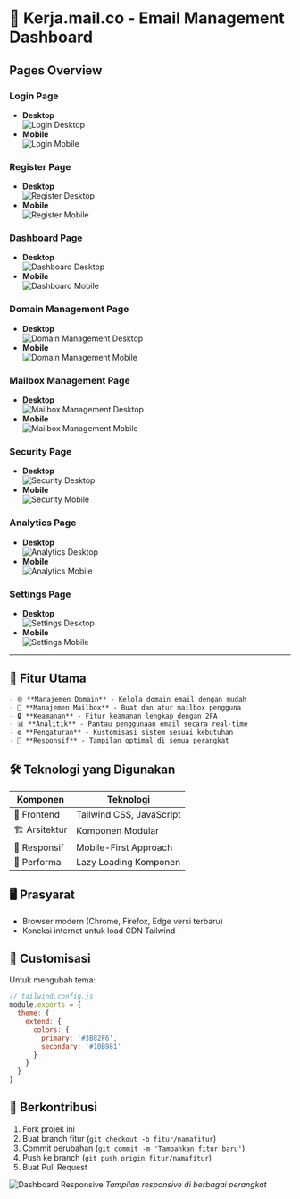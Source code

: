 

# 📧 Kerja.mail.co - Email Management Dashboard

## Pages Overview

### Login Page
- **Desktop**  
  ![Login Desktop](https://github.com/user-attachments/assets/f1c3b510-384f-4be9-adbc-580a600b94bb)
- **Mobile**  
  ![Login Mobile](https://github.com/user-attachments/assets/1c57a65e-f668-4389-b045-e0a075343309)

### Register Page
- **Desktop**  
  ![Register Desktop](https://github.com/user-attachments/assets/5810e2c0-b704-4602-9426-da7c73786ca1)
- **Mobile**  
  ![Register Mobile](https://github.com/user-attachments/assets/fc02042c-2556-4096-9d20-58aa4d086d6c)

### Dashboard Page
- **Desktop**  
  ![Dashboard Desktop](https://github.com/user-attachments/assets/dc60f51a-9319-45d8-9de3-3d214407e858)
- **Mobile**  
  ![Dashboard Mobile](https://github.com/user-attachments/assets/c36dfe69-1c43-44a5-a4fe-537c8e081df9)

### Domain Management Page
- **Desktop**  
  ![Domain Management Desktop](https://github.com/user-attachments/assets/daff9f83-8772-4930-ae6d-ab2753b42315)
- **Mobile**  
  ![Domain Management Mobile](https://github.com/user-attachments/assets/633ec62f-3114-43c5-aa3b-54bc9a95f057)

### Mailbox Management Page
- **Desktop**  
  ![Mailbox Management Desktop](https://github.com/user-attachments/assets/c81003dc-ca91-4c29-9d30-c1a9f80c4f8f)
- **Mobile**  
  ![Mailbox Management Mobile](https://github.com/user-attachments/assets/879e8fa4-5865-4cef-82ad-219745610cdf)

### Security Page
- **Desktop**  
  ![Security Desktop](https://github.com/user-attachments/assets/ab165e0c-45f2-41e9-a129-b037fdc2bc6d)
- **Mobile**  
  ![Security Mobile](https://github.com/user-attachments/assets/95821f1a-415a-4c22-94b7-d059edb235e0)

### Analytics Page
- **Desktop**  
  ![Analytics Desktop](https://github.com/user-attachments/assets/0466c296-5e06-4197-b52f-f88dddfcab6e)
- **Mobile**  
  ![Analytics Mobile](https://github.com/user-attachments/assets/b346c07f-1b47-4d2c-8f3d-64e5af5e2e1e)

### Settings Page
- **Desktop**  
  ![Settings Desktop](https://github.com/user-attachments/assets/ff755ea2-15fb-4b4a-845e-02d53caffd4b)
- **Mobile**  
  ![Settings Mobile](https://github.com/user-attachments/assets/b316dff9-4252-4e8b-a58b-5889fda91a53)

---

  
## 🚀 Fitur Utama

```markdown
- 🌐 **Manajemen Domain** - Kelola domain email dengan mudah
- 📧 **Manajemen Mailbox** - Buat dan atur mailbox pengguna
- 🔒 **Keamanan** - Fitur keamanan lengkap dengan 2FA
- 📊 **Analitik** - Pantau penggunaan email secara real-time
- ⚙️ **Pengaturan** - Kustomisasi sistem sesuai kebutuhan
- 📱 **Responsif** - Tampilan optimal di semua perangkat
```

## 🛠 Teknologi yang Digunakan

<div align="center">
  
| Komponen       | Teknologi                     |
|----------------|-------------------------------|
| 🎨 Frontend    | Tailwind CSS, JavaScript      |
| 🏗️ Arsitektur  | Komponen Modular              |
| 📱 Responsif   | Mobile-First Approach         |
| 🚀 Performa    | Lazy Loading Komponen         |

</div>

## 🖥️ Prasyarat

- Browser modern (Chrome, Firefox, Edge versi terbaru)
- Koneksi internet untuk load CDN Tailwind


## 🎨 Customisasi

Untuk mengubah tema:
```javascript
// tailwind.config.js
module.exports = {
  theme: {
    extend: {
      colors: {
        primary: '#3B82F6',
        secondary: '#10B981'
      }
    }
  }
}
```

## 🤝 Berkontribusi

1. Fork projek ini
2. Buat branch fitur (`git checkout -b fitur/namafitur`)
3. Commit perubahan (`git commit -m 'Tambahkan fitur baru'`)
4. Push ke branch (`git push origin fitur/namafitur`)
5. Buat Pull Request





![Dashboard Responsive](responsive-showcase.gif) *Tampilan responsive di berbagai perangkat*
